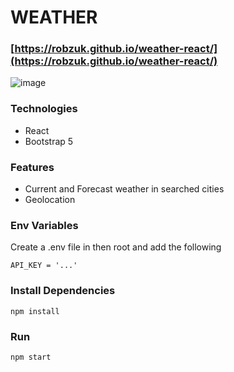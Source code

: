 # WEATHER

### [https://robzuk.github.io/weather-react/](https://robzuk.github.io/weather-react/)

![image](https://user-images.githubusercontent.com/40764780/179729623-a11bf423-cb9f-42f8-a338-68b520a5f2e5.png)

### Technologies

- React
- Bootstrap 5

### Features

- Current and Forecast weather in searched cities
- Geolocation

### Env Variables
Create a .env file in then root and add the following

```
API_KEY = '...'
```

### Install Dependencies

```
npm install
```

### Run

```
npm start
```
